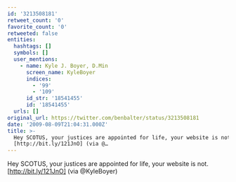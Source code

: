 ```yaml
---
id: '3213508181'
retweet_count: '0'
favorite_count: '0'
retweeted: false
entities:
  hashtags: []
  symbols: []
  user_mentions:
    - name: Kyle J. Boyer, D.Min
      screen_name: KyleBoyer
      indices:
        - '99'
        - '109'
      id_str: '18541455'
      id: '18541455'
  urls: []
original_url: https://twitter.com/benbalter/status/3213508181
date: '2009-08-09T21:04:31.000Z'
title: >-
  Hey SCOTUS, your justices are appointed for life, your website is not.
  [http://bit.ly/121JnO] (via @…
---
```


Hey SCOTUS, your justices are appointed for life, your website is not. [http://bit.ly/121JnO] (via @KyleBoyer)
